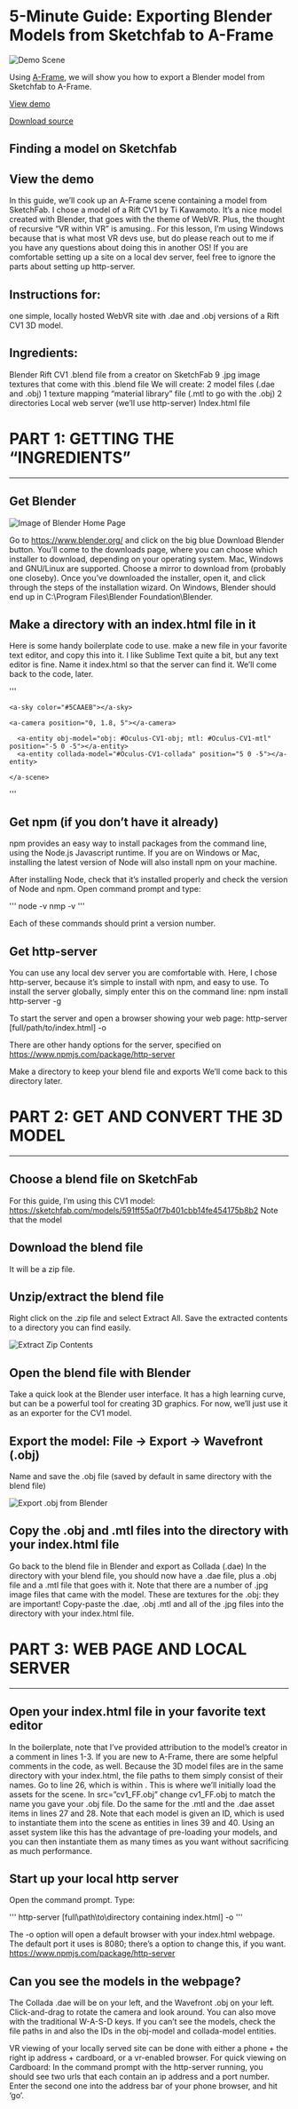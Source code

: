 <!--
post_type: creating
title: Exporting Blender Models from Sketchfab to A-Frame
author: EricaLayton
keywords: [blog, creating, blender, sketchfab, aframe, models, guides]
date_published: 2017-11-09
date_updated: 2017-11-09
-->

# 5-Minute Guide: Exporting Blender Models from Sketchfab to A-Frame

![Demo Scene](/img/DemoCV1Model.png)

Using [A-Frame](https://aframe.io/), we will show you how to export a Blender model from Sketchfab to A-Frame.

<a href="demo/" class="btn btn-demo">View demo</a>

<a href="https://github.com/WebVRRocks/webvrrocks/archive/master.zip" class="btn btn-source">Download source</a>

## Finding a model on Sketchfab

## View the demo

In this guide, we’ll cook up an A-Frame scene containing a model from SketchFab. I chose a model of a Rift CV1 by Ti Kawamoto. It’s a nice model created with Blender, that goes with the theme of WebVR. Plus, the thought of recursive “VR within VR” is amusing..
For this lesson, I’m using Windows because that is what most VR devs use, but do please reach out to me if you have any questions about doing this in another OS! If you are comfortable setting up a site on a local dev server, feel free to ignore the parts about setting up http-server.

## Instructions for: 
one simple, locally hosted WebVR site with .dae and .obj versions of a Rift CV1 3D model.

## Ingredients:
Blender 
Rift CV1 .blend file from a creator on SketchFab
9 .jpg image textures that come with this .blend file
We will create:
2 model files (.dae and .obj)
1 texture mapping “material library” file (.mtl to go with the .obj)
2 directories
Local web server (we’ll use http-server)
Index.html file


# PART 1: GETTING THE “INGREDIENTS”
---

## Get Blender

![Image of Blender Home Page](https://github.com/WebVRRocks/webvrrocks/tree/master/creating/export-blender-to-aframe/img/BlenderSite.png)

Go to https://www.blender.org/ and click on the big blue Download Blender button. You’ll come to the downloads page, where you can choose which installer to download, depending on your operating system. Mac, Windows and GNU/Linux are supported. Choose a mirror to download from (probably one closeby). Once you’ve downloaded the installer, open it, and click through the steps of the installation wizard. On Windows, Blender should end up in C:\Program Files\Blender Foundation\Blender. 

## Make a directory with an index.html file in it
Here is some handy boilerplate code to use. make a new  file in your favorite text editor, and copy this into it. I like Sublime Text quite a bit, but any text editor is fine. Name it index.html so that the server can find it. We’ll come back to the code, later.

'''
<!--.....................................................
Attribution for 3D model used in this scene: Oculus Rift CV1 by Ti is licensed under CC Attribution-NonCommercial
.........................................................-->

<!DOCTYPE html>
   <head>
    <meta charset="utf-8">
    <title>Exporting Blender Models from Sketchfab to A-Frame – WebVR Rocks</title>
    <script src="assets/js/aframe.min.js"></script>
    <link rel="icon" sizes="192x192" href="https://aframe.io/images/aframe-logo-192.png">
   </head>
  <body>
<!--All of the entities in your scene must be between the <a-scene> tags!-->
    <a-scene>
<!--......................................
It's a good idea to pre-load and cache your assets (stuff in the scene) by using an Asset System. This is an example of an Asset System. Everything in <a-assets> can be used as many times as you want in the scene! You can also use entities inline, without an Asset System: quicker to write, but slower to render. <asset-item> can include geometry, models, and materials
..........................................-->
    <a-assets>
    <a-asset-item id="Oculus-CV1-obj" src="cv1_FF.obj"></a-asset-item>
    <a-asset-item id="Oculus-CV1-mtl" src="cv1_FF.mtl"></a-asset-item>
    <a-asset-item id="Oculus-CV1-collada" src="cv1_FF.dae"></a-asset-item>
    </a-assets>

<!--Sky color can be adjusted-->
    <a-sky color="#5CAAEB"></a-sky>

<!--Camera has WASD controls by default. In desktop (non VR) mode, click and drag to look around.-->
    <a-camera position="0, 1.8, 5"></a-camera>

<!--Here are the .obj and .dae models.-->
      <a-entity obj-model="obj: #Oculus-CV1-obj; mtl: #Oculus-CV1-mtl" position="-5 0 -5"></a-entity>
      <a-entity collada-model="#Oculus-CV1-collada" position="5 0 -5"></a-entity>

    </a-scene>
  </body>
</html>
'''

## Get npm (if you don’t have it already)
npm provides an easy way to install packages from the command line, using the Node.js Javascript runtime. 
If you are on Windows or Mac, installing the latest version of Node will also install npm on your machine.

After installing Node, check that it’s installed properly and check the version of Node and npm. Open command prompt and type:

'''
node -v 
nmp -v
'''

Each of these commands should print a version number. 

## Get http-server
You can use any local dev server you are comfortable with. Here, I chose http-server, because it’s simple to install with npm, and easy to use.
To install the server globally, simply enter this on the command line:
npm install http-server -g

To start the server and open a browser showing your web page:
http-server [full/path/to/index.html] -o

There are other handy options for the server, specified on https://www.npmjs.com/package/http-server

Make a directory to keep your blend file and exports
We’ll come back to this directory later.


# PART 2: GET AND CONVERT THE 3D MODEL
---

## Choose a blend file on SketchFab
For this guide, I’m using this CV1 model: 
https://sketchfab.com/models/591ff55a0f7b401cbb14fe454175b8b2
Note that the model 

## Download the blend file
It will be a zip file.

## Unzip/extract the blend file
Right click on the .zip file and select Extract All. Save the extracted contents to a directory you can find easily.

![Extract Zip Contents](https://github.com/WebVRRocks/webvrrocks/tree/master/creating/export-blender-to-aframe/img/ExtractAll.png)

## Open the blend file with Blender
Take a quick look at the Blender user interface. It has a high learning curve, but can be a powerful tool for creating 3D graphics. For now, we’ll just use it as an exporter for the CV1 model.

## Export the model: File → Export → Wavefront (.obj)
Name and save the .obj file (saved by default in same directory with the blend file)

![Export .obj from Blender](https://github.com/WebVRRocks/webvrrocks/tree/master/creating/export-blender-to-aframe/img/ExportOBJ.png)

## Copy the .obj and .mtl files into the directory with your index.html file
Go back to the blend file in Blender and export as Collada (.dae)
In the directory with your blend file, you should now have a .dae file, plus a .obj file and a .mtl file that goes with it. Note that there are a number of .jpg image files that came with the model. These are textures for the .obj: they are important! Copy-paste the .dae, .obj .mtl and all of the .jpg files into the directory with your index.html file.  


# PART 3: WEB PAGE AND LOCAL SERVER
---

## Open your index.html file in your favorite text editor
In the boilerplate, note that I’ve provided attribution to the model’s creator in a comment in lines 1-3. If you are new to A-Frame, there are some helpful comments in the code, as well.
Because the 3D model files are in the same directory with your index.html, the file paths to them simply consist of their names. Go to line 26, which is within <a-assets>. This is  where we’ll initially load the assets for the scene. In src=”cv1_FF.obj” change cv1_FF.obj to match the name you gave your .obj file. Do the same for the .mtl and the .dae asset items in lines 27 and 28.
Note that each model is given an ID, which is used to instantiate them into the scene as entities in lines 39 and 40. Using an asset system like this has the advantage of pre-loading your models, and you can then instantiate them as many times as you want without sacrificing as much performance.

## Start up your local http server 
Open the command prompt. Type:

'''
http-server [full\path\to\directory containing index.html] -o
'''

The -o option will open a default browser with your index.html webpage. The default port it uses is 8080; there’s a option to change this, if you want. https://www.npmjs.com/package/http-server

## Can you see the models in the webpage?
The Collada .dae will be on your left, and the Wavefront .obj on your left. Click-and-drag to rotate the camera and look around. You can also move with the traditional W-A-S-D keys. If you can’t see the models, check the file paths in <a-assets> and also the IDs in the obj-model and collada-model entities.

VR viewing of your locally served site can be done with either a phone + the right ip address + cardboard, or a vr-enabled browser. For quick viewing on Cardboard: In the command prompt with the http-server running, you should see two urls that each contain an ip address and a port number. Enter the second one into the address bar of your phone browser, and hit ‘go’.




